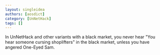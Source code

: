 ```yaml
---
layout: singleidea
authors: [aosdict]
category: [UnNetHack]
tags: []
---
```

In UnNetHack and other variants with a black market, you never hear "You hear someone cursing shoplifters" in the black market, unless you have angered One-Eyed Sam.
